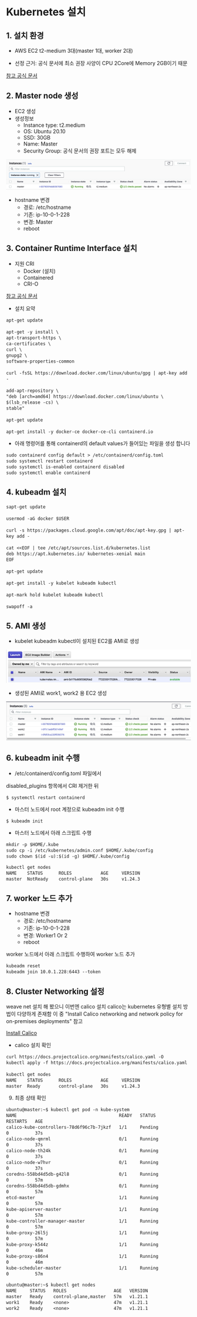 # Kubernetes 설치

## 1. 설치 환경

- AWS EC2 t2-medium 3대(master 1대, worker 2대)

- 선정 근거: 공식 문서에 최소 권장 사양이 CPU 2Core에 Memory 2GB이기 때문

[참고 공식 문서](https://kubernetes.io/docs/setup/production-environment/tools/kubeadm/install-kubeadm/)

## 2. Master node 생성

- EC2 생성
- 생성정보
    - Instance type: t2.medium
    - OS: Ubuntu 20.10
    - SSD: 30GB
    - Name: Master
    - Security Group: 공식 문서의 권장 포트는 모두 해제

![](./images/1.png)

- hostname 변경
    - 경로: /etc/hostname
    - 기존: ip-10-0-1-228
    - 변경: Master
    - reboot

## 3. Container Runtime Interface 설치

- 지원 CRI
    - Docker (설치)
    - Containered
    - CRI-O

[참고 공식 문서](https://docs.docker.com/engine/install/ubuntu/)

- 설치 요약

```
apt-get update

apt-get -y install \
apt-transport-https \
ca-certificates \
curl \
gnupg2 \
software-properties-common

curl -fsSL https://download.docker.com/linux/ubuntu/gpg | apt-key add -

add-apt-repository \
"deb [arch=amd64] https://download.docker.com/linux/ubuntu \
$(lsb_release -cs) \
stable"

apt-get update

apt-get install -y docker-ce docker-ce-cli containerd.io
```
<!--
```
sudo apt-get remove docker docker-engine docker.io containerd runc
sudo apt-get update
sudo apt-get install apt-transport-https ca-certificates curl gnupg lsb-release
curl -fsSL https://download.docker.com/linux/ubuntu/gpg | sudo gpg --dearmor -o /usr/share/keyrings/docker-archive-keyring.gpg
add-apt-repository "deb [arch=amd64] https://download.docker.com/linux/ubuntu $(lsb_release -cs) stable"
sudo apt-get update
sudo apt-get install docker-ce docker-ce-cli containerd.io
```
-->

- 아래 명령어를 통해 containerd의 default values가 들어있는 파일을 생성 합니다

```
sudo containerd config default > /etc/containerd/config.toml
sudo systemctl restart containerd
sudo systemctl is-enabled containerd disabled 
sudo systemctl enable containerd
```

## 4. kubeadm 설치

```
sapt-get update

usermod -aG docker $USER

curl -s https://packages.cloud.google.com/apt/doc/apt-key.gpg | apt-key add -

cat <<EOF | tee /etc/apt/sources.list.d/kubernetes.list
deb https://apt.kubernetes.io/ kubernetes-xenial main
EOF

apt-get update

apt-get install -y kubelet kubeadm kubectl

apt-mark hold kubelet kubeadm kubectl

swapoff -a
```

## 5. AMI 생성

- kubelet kubeadm kubectl이 설치된 EC2를 AMI로 생성

![](./images/2.png)

- 생성된 AMI로 work1, work2 용 EC2 생성

![](./images/3.png)

## 6. kubeadm init 수행

- /etc/containerd/config.toml 파일에서 

disabled_plugins 항목에서 CRI 제거한 뒤

```
$ systemctl restart containerd
```

- 마스터 노드에서 root 계정으로 kubeadm init 수행 

```
$ kubeadm init
```

- 마스터 노드에서 아래 스크립트 수행 

```
mkdir -p $HOME/.kube
sudo cp -i /etc/kubernetes/admin.conf $HOME/.kube/config
sudo chown $(id -u):$(id -g) $HOME/.kube/config
```

```
kubectl get nodes
NAME    STATUS      ROLES           AGE     VERSION
master  NotReady    control-plane   30s     v1.24.3
```

## 7. worker 노드 추가

- hostname 변경
    - 경로: /etc/hostname
    - 기존: ip-10-0-1-228
    - 변경: Worker1 Or 2
    - reboot

worker 노드에서 아래 스크립트 수행하여 worker 노드 추가

```
kubeadm reset
kubeadm join 10.0.1.228:6443 --token 
```

## 8. Cluster Networking 설정

weave net 설치 해 봤으니 이번엔 calico 설치
calico는 kubernetes 유형별 설치 방법이 다양하게 존재함
이 중 "Install Calico networking and network policy for on-premises deployments" 참고
 
[Install Calico](https://docs.projectcalico.org/getting-started/kubernetes/self-managed-onprem/onpremises)

- calico 설치 확인 

```
curl https://docs.projectcalico.org/manifests/calico.yaml -O
kubectl apply -f https://docs.projectcalico.org/manifests/calico.yaml

kubectl get nodes
NAME    STATUS      ROLES           AGE     VERSION
master  Ready       control-plane   30s     v1.24.3
```

9. 최종 상태 확인 

```
ubuntu@master:~$ kubectl get pod -n kube-system
NAME                                       READY   STATUS              RESTARTS   AGE
calico-kube-controllers-78d6f96c7b-7jkzf   1/1     Pending             0          37s
calico-node-qmrml                          0/1     Running             0          37s
calico-node-th24k                          0/1     Running             0          37s
calico-node-w7hvr                          0/1     Running             0          37s
coredns-558bd4d5db-g42l8                   0/1     Running             0          57m
coredns-558bd4d5db-gdmhx                   0/1     Running             0          57m
etcd-master                                1/1     Running             0          57m
kube-apiserver-master                      1/1     Running             0          57m
kube-controller-manager-master             1/1     Running             0          57m
kube-proxy-26l5j                           1/1     Running             0          57m
kube-proxy-k544z                           1/1     Running             0          46m
kube-proxy-s86n4                           1/1     Running             0          46m
kube-scheduler-master                      1/1     Running             0          57m
```

```
ubuntu@master:~$ kubectl get nodes
NAME     STATUS   ROLES                  AGE   VERSION
master   Ready    control-plane,master   57m   v1.21.1
work1    Ready    <none>                 47m   v1.21.1
work2    Ready    <none>                 47m   v1.21.1
```

<!-- [출처](https://sftth.tistory.com/41)